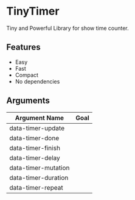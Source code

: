 # TinyTimer
Tiny and Powerful Library for show time counter.

## Features 

  - Easy
  - Fast
  - Compact
  - No dependencies
  
  ## Arguments 

| Argument Name  | Goal |
| ------------- | ------------- |
| data-timer-update  	|  |
| data-timer-done  	|  |
| data-timer-finish  	|  |
| data-timer-delay  	|  |
| data-timer-mutation  	|  |
| data-timer-duration  	|  |
| data-timer-repeat  	|  |




